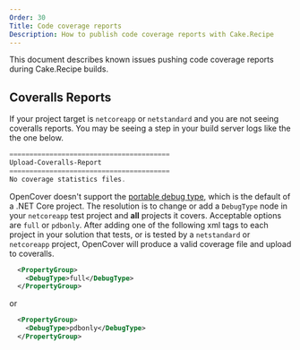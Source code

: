 ```yaml
---
Order: 30
Title: Code coverage reports
Description: How to publish code coverage reports with Cake.Recipe
---
```


This document describes known issues pushing code coverage reports during Cake.Recipe builds.

## Coveralls Reports

If your project target is `netcoreapp` or `netstandard` and you are not seeing coveralls reports.  You may be seeing a step in your build server logs like the the one below.

``` powershell
========================================
Upload-Coveralls-Report
========================================
No coverage statistics files.
```

OpenCover doesn't support the [portable debug type](https://github.com/dotnet/core/blob/e6049bb60307d987e044c39a106e0d6cf98857a3/Documentation/diagnostics/portable_pdb.md), which is the default of a .NET Core project. The resolution is to change or add a `DebugType` node in your `netcoreapp` test project and **all** projects it covers.  Acceptable options are `full` or `pdbonly`.  After adding one of the following xml tags to each project in your solution that tests, or is tested by a `netstandard` or `netcoreapp` project, OpenCover will produce a valid coverage file and upload to coveralls.

``` xml
  <PropertyGroup>
    <DebugType>full</DebugType>
  </PropertyGroup>
```

or

``` xml
  <PropertyGroup>
    <DebugType>pdbonly</DebugType>
  </PropertyGroup>
```
